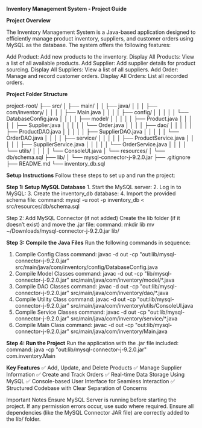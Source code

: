 **Inventory Management System - Project Guide**

**Project Overview**

The Inventory Management System is a Java-based application designed to efficiently manage product inventory, suppliers, and customer orders using MySQL as the database. 
The system offers the following features:

Add Product: Add new products to the inventory.
Display All Products: View a list of all available products.
Add Supplier: Add supplier details for product sourcing.
Display All Suppliers: View a list of all suppliers.
Add Order: Manage and record customer orders.
Display All Orders: List all recorded orders.


**Project Folder Structure**

project-root/
├── src/
│   ├── main/
│   │   ├── java/
│   │   │   ├── com/inventory/
│   │   │   │   ├── Main.java
│   │   │   │   ├── config/
│   │   │   │   │   └── DatabaseConfig.java
│   │   │   │   ├── model/
│   │   │   │   │   ├── Product.java
│   │   │   │   │   ├── Supplier.java
│   │   │   │   │   └── Order.java
│   │   │   │   ├── dao/
│   │   │   │   │   ├── ProductDAO.java
│   │   │   │   │   ├── SupplierDAO.java
│   │   │   │   │   └── OrderDAO.java
│   │   │   │   ├── service/
│   │   │   │   │   ├── ProductService.java
│   │   │   │   │   ├── SupplierService.java
│   │   │   │   │   └── OrderService.java
│   │   │   │   └── utils/
│   │   │   │       └── ConsoleUI.java
│   └── resources/
│       └── db/schema.sql
├── lib/
│   └── mysql-connector-j-9.2.0.jar
├── .gitignore
├── README.md
└── inventory_db.sql

**Setup Instructions**
Follow these steps to set up and run the project:

**Step 1: Setup MySQL Database**
	1.	Start the MySQL server:
 	2.	Log in to MySQL:
  3.	Create the inventory_db database:
  4.	Import the provided schema file:
    command: mysql -u root -p inventory_db < src/resources/db/schema.sql

Step 2: Add MySQL Connector (if not added)
Create the lib folder (if it doesn’t exist) and move the .jar file:
    command: mkdir lib
             mv ~/Downloads/mysql-connector-j-9.2.0.jar lib/

**Step 3: Compile the Java Files**
Run the following commands in sequence:
1. Compile Config Class
   command: javac -d out -cp "out:lib/mysql-connector-j-9.2.0.jar" src/main/java/com/inventory/config/DatabaseConfig.java
2. Compile Model Classes
   command: javac -d out -cp "lib/mysql-connector-j-9.2.0.jar" src/main/java/com/inventory/model/*.java
3. Compile DAO Classes
   command: javac -d out -cp "out:lib/mysql-connector-j-9.2.0.jar" src/main/java/com/inventory/dao/*.java
4. Compile Utility Class
   command: javac -d out -cp "out:lib/mysql-connector-j-9.2.0.jar" src/main/java/com/inventory/utils/ConsoleUI.java
5. Compile Service Classes
   command: javac -d out -cp "out:lib/mysql-connector-j-9.2.0.jar" src/main/java/com/inventory/service/*.java
6. Compile Main Class
   command: javac -d out -cp "out:lib/mysql-connector-j-9.2.0.jar" src/main/java/com/inventory/Main.java

**Step 4: Run the Project**
Run the application with the .jar file included:
command: java -cp "out:lib/mysql-connector-j-9.2.0.jar" com.inventory.Main
 
**Key Features**
✅ Add, Update, and Delete Products
✅ Manage Supplier Information
✅ Create and Track Orders
✅ Real-time Data Storage Using MySQL
✅ Console-based User Interface for Seamless Interaction
✅ Structured Codebase with Clear Separation of Concerns

Important Notes
Ensure MySQL Server is running before starting the project.
If any permission errors occur, use sudo where required.
Ensure all dependencies (like the MySQL Connector JAR file) are correctly added to the lib/ folder.

